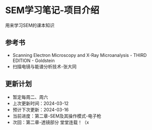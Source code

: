 # SEM学习笔记-项目介绍

用来学习SEM的课本知识

## 参考书

* Scanning Electron Microscopy and X-Ray Microanalysis - THIRD EDITION - Goldstein
* 扫描电镜与能谱分析技术-张大同

## 更新计划

- 暂定每周二、周六
- 上次更新时间：2024-03-12
- 预计下次更新：2024-03-16
- 当前进度：第二章-SEM及其操作模式-电子枪
- 次回：第二章-透镜部分 堂堂连载！（x

